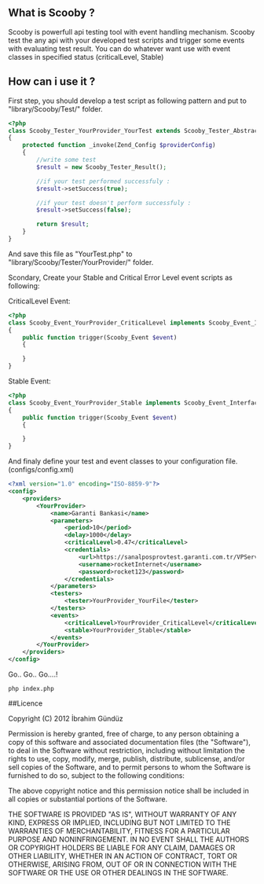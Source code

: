## What is Scooby ?
Scooby is powerfull api testing tool with event handling mechanism. Scooby test the any api with your developed test scripts and trigger some events with evaluating test result. You can do whatever want use with event classes in specified status (criticalLevel, Stable)

## How can i use it ?
First step, you should develop a test script  as following pattern and put to "library/Scooby/Test/" folder.
```php
<?php
class Scooby_Tester_YourProvider_YourTest extends Scooby_Tester_Abstract implements Scooby_Tester_Interface
{
    protected function _invoke(Zend_Config $providerConfig)
    {
        //write some test 
        $result = new Scooby_Tester_Result();

        //if your test performed successfuly :
        $result->setSuccess(true);

        //if your test doesn't perform successfuly :
        $result->setSuccess(false);

        return $result;
    }
}
```
And save this file as "YourTest.php" to "library/Scooby/Tester/YourProvider/" folder.

Scondary, Create your Stable and Critical Error Level event scripts as following:

CriticalLevel Event:
```php
<?php
class Scooby_Event_YourProvider_CriticalLevel implements Scooby_Event_Interface
{
    public function trigger(Scooby_Event $event)
    {

    }
}
```

Stable Event:
```php
<?php
class Scooby_Event_YourProvider_Stable implements Scooby_Event_Interface
{
    public function trigger(Scooby_Event $event)
    {

    }
}
```
And finaly define your test and event classes to your configuration file. (configs/config.xml)
```xml
<?xml version="1.0" encoding="ISO-8859-9"?>
<config>
    <providers>
        <YourProvider>
            <name>Garanti Bankasi</name>
            <parameters>
                <period>10</period>
                <delay>1000</delay>
                <criticalLevel>0.47</criticalLevel>
                <credentials>
                    <url>https://sanalposprovtest.garanti.com.tr/VPServlet</url>
                    <username>rocketInternet</username>
                    <password>rocket123</password>
                </credentials>
            </parameters>
            <testers>
                <tester>YourProvider_YourFile</tester>
            </testers>
            <events>
                <criticalLevel>YourProvider_CriticalLevel</criticalLevel>
                <stable>YourProvider_Stable</stable>
            </events>
        </YourProvider>
    </providers>
</config>
```

Go.. Go.. Go....!
```
php index.php
```
##Licence

Copyright (C) 2012 İbrahim Gündüz

Permission is hereby granted, free of charge, to any person obtaining a copy of this software and associated documentation files (the "Software"), to deal in the Software without restriction, including without limitation the rights to use, copy, modify, merge, publish, distribute, sublicense, and/or sell copies of the Software, and to permit persons to whom the Software is furnished to do so, subject to the following conditions:

The above copyright notice and this permission notice shall be included in all copies or substantial portions of the Software.

THE SOFTWARE IS PROVIDED "AS IS", WITHOUT WARRANTY OF ANY KIND, EXPRESS OR IMPLIED, INCLUDING BUT NOT LIMITED TO THE WARRANTIES OF MERCHANTABILITY, FITNESS FOR A PARTICULAR PURPOSE AND NONINFRINGEMENT. IN NO EVENT SHALL THE AUTHORS OR COPYRIGHT HOLDERS BE LIABLE FOR ANY CLAIM, DAMAGES OR OTHER LIABILITY, WHETHER IN AN ACTION OF CONTRACT, TORT OR OTHERWISE, ARISING FROM, OUT OF OR IN CONNECTION WITH THE SOFTWARE OR THE USE OR OTHER DEALINGS IN THE SOFTWARE.

